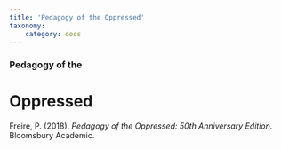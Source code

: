 ```yaml
---
title: 'Pedagogy of the Oppressed'
taxonomy:
    category: docs
---
```


### Pedagogy of the
# Oppressed

Freire, P. (2018). *Pedagogy of the Oppressed: 50th Anniversary Edition.* Bloomsbury Academic.
